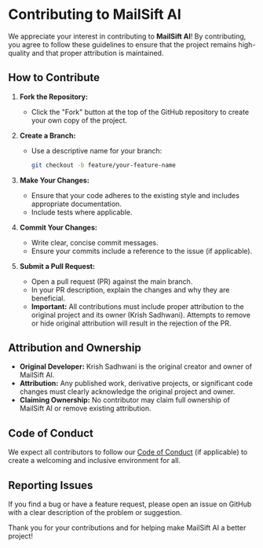 # Contributing to MailSift AI

We appreciate your interest in contributing to **MailSift AI**! By contributing, you agree to follow these guidelines to ensure that the project remains high-quality and that proper attribution is maintained.

## How to Contribute

1. **Fork the Repository:**
   - Click the "Fork" button at the top of the GitHub repository to create your own copy of the project.

2. **Create a Branch:**
   - Use a descriptive name for your branch:
     ```bash
     git checkout -b feature/your-feature-name
     ```

3. **Make Your Changes:**
   - Ensure that your code adheres to the existing style and includes appropriate documentation.
   - Include tests where applicable.

4. **Commit Your Changes:**
   - Write clear, concise commit messages.
   - Ensure your commits include a reference to the issue (if applicable).

5. **Submit a Pull Request:**
   - Open a pull request (PR) against the main branch.
   - In your PR description, explain the changes and why they are beneficial.
   - **Important:** All contributions must include proper attribution to the original project and its owner (Krish Sadhwani). Attempts to remove or hide original attribution will result in the rejection of the PR.

## Attribution and Ownership

- **Original Developer:** Krish Sadhwani is the original creator and owner of MailSift AI.
- **Attribution:** Any published work, derivative projects, or significant code changes must clearly acknowledge the original project and owner.
- **Claiming Ownership:** No contributor may claim full ownership of MailSift AI or remove existing attribution.

## Code of Conduct

We expect all contributors to follow our [Code of Conduct](CODE_OF_CONDUCT.md) (if applicable) to create a welcoming and inclusive environment for all.

## Reporting Issues

If you find a bug or have a feature request, please open an issue on GitHub with a clear description of the problem or suggestion.

Thank you for your contributions and for helping make MailSift AI a better project!
